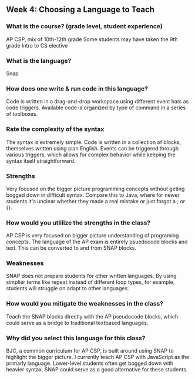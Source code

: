 ## Week 4: Choosing a Language to Teach ##
### What is the course? (grade level, student experience)
AP CSP, mix of 10th-12th grade
Some students may have taken the 9th grade Intro to CS elective

### What is the language?
Snap

### How does one write & run code in this language?
Code is written in a drag-and-drop workspace using different event hats as code triggers.
Available code is organized by type of command in a series of toolboxes.

### Rate the complexity of the syntax
The syntax is extremely simple. Code is written in a collection of blocks, themselves written using plan English.
Events can be triggered through various triggers, which allows for complex behavior while keeping the syntax itself straightforward.

### Strengths
Very focused on the bigger picture programming concepts without geting bogged down in difficult syntax.
Compare this to Java, where for newer students it's unclear whether they made a real mistake or just forgot a ; or {}.

### How would you utlilize the strengths in the class?
AP CSP is very focused on bigger picture understanding of programing concepts. The language of the AP exam is entirely psuedocode blocks and text.
This can be converted to and from SNAP blocks.

### Weaknesses
SNAP does not prepare students for other written languages. By using simplier terms like repeat instead of different loop types, for example, 
students will struggle on adapt to other languages.

### How would you mitigate the weaknesses in the class?
Teach the SNAP blocks directly with the AP pseudocode blocks, which could serve as a bridge to traditional textbased languages.

### Why did you select this language for this class?
BJC, a common curriculum for AP CSP, is built around using SNAP to highlight the bigger picture. I currently teach AP CSP with JavaScript as the primarly language.
Lower-level students often get bogged down with heavier syntax. SNAP could serve as a good alternative for these students.
